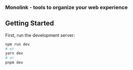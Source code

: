 ### Monolink - tools to organize your web experience

## Getting Started

First, run the development server:

```bash
npm run dev
# or
yarn dev
# or
pnpm dev
```
